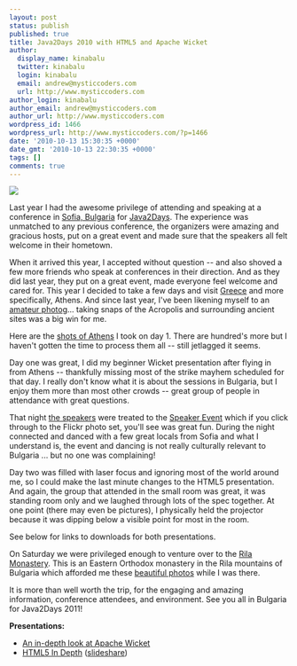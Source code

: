 ```yaml
---
layout: post
status: publish
published: true
title: Java2Days 2010 with HTML5 and Apache Wicket
author:
  display_name: kinabalu
  twitter: kinabalu
  login: kinabalu
  email: andrew@mysticcoders.com
  url: http://www.mysticcoders.com
author_login: kinabalu
author_email: andrew@mysticcoders.com
author_url: http://www.mysticcoders.com
wordpress_id: 1466
wordpress_url: http://www.mysticcoders.com/?p=1466
date: '2010-10-13 15:30:35 +0000'
date_gmt: '2010-10-13 22:30:35 +0000'
tags: []
comments: true
---
```

<img src="http://www.mysticcoders.com/wp-content/uploads/2010/10/IMG_9014-e1287008742787.jpg" border="0" />

Last year I had the awesome privilege of attending and speaking at a conference in <a href="http://en.wikipedia.org/wiki/Sofia" target="_blank">Sofia, Bulgaria</a> for <a href="http://www.java2days.com" target="_blank">Java2Days</a>.  The experience was unmatched to any previous conference, the organizers were amazing and gracious hosts, put on a great event and made sure that the speakers all felt welcome in their hometown.

When it arrived this year, I accepted without question -- and also shoved a few more friends who speak at conferences in their direction.  And as they did last year, they put on a great event, made everyone feel welcome and cared for.  This year I decided to take a few days and visit <a href="http://en.wikipedia.org/wiki/Greece" target="_blank">Greece</a> and more specifically, Athens.  And since last year, I've been likening myself to an <a href="http://www.flickr.com/photos/kinabalu" target="_blank">amateur photog</a>... taking snaps of the Acropolis and surrounding ancient sites was a big win for me.

Here are the <a href="http://bit.ly/dBi6sL" target="_blank">shots of Athens</a> I took on day 1.  There are hundred's more but I haven't gotten the time to process them all -- still jetlagged it seems.

Day one was great, I did my beginner Wicket presentation after flying in from Athens -- thankfully missing most of the strike mayhem scheduled for that day.  I really don't know what it is about the sessions in Bulgaria, but I enjoy them more than most other crowds -- great group of people in attendance with great questions.

That night <a href="http://bit.ly/bomrIO" target="_blank">the speakers</a> were treated to the <a href="http://bit.ly/9wZhJ9" target="_blank">Speaker Event</a> which if you click through to the Flickr photo set, you'll see was great fun.  During the night connected and danced with a few great locals from Sofia and what I understand is, the event and dancing is not really culturally relevant to Bulgaria ...  but no one was complaining!

Day two was filled with laser focus and ignoring most of the world around me, so I could make the last minute changes to the HTML5 presentation.  And again, the group that attended in the small room was great, it was standing room only and we laughed through lots of the spec together.  At one point (there may even be pictures), I physically held the projector because it was dipping below a visible point for most in the room.

See below for links to downloads for both presentations.

On Saturday we were privileged enough to venture over to the <a href="http://en.wikipedia.org/wiki/Rila_Monastery" target="_blank">Rila Monastery</a>.  This is an Eastern Orthodox monastery in the Rila mountains of Bulgaria which afforded me these <a href="http://bit.ly/8XH2GZ" target="_blank">beautiful photos</a> while I was there.

It is more than well worth the trip, for the engaging and amazing information, conference attendees, and environment.  See you all in Bulgaria for Java2Days 2011!

<strong>Presentations:</strong>

<ul>
<li><a href="http://mysticweb-bucket.s3.amazonaws.com/presentations/java2days_2010/An%20in%20depth%20look%20at%20Apache%20Wicket%20-%20java2days.pdf">An in-depth look at Apache Wicket</a></li>
<li><a href="http://mysticweb-bucket.s3.amazonaws.com/presentations/java2days_2010/In%20depth%20with%20HTML5%20java2days%202010.pdf">HTML5 In Depth</a> (<a href="http://www.slideshare.net/kinabalu/in-depth-with-html5-java2days-2010" target="_blank">slideshare</a>)</li>
</ul>
